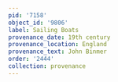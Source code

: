 ```yaml
---
pid: '7158'
object_id: '9806'
label: Sailing Boats
provenance_date: 19th century
provenance_location: England
provenance_text: John Binmer
order: '2444'
collection: provenance
---
```

